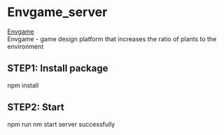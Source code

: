 # Envgame_server
<a href='https://envgame.online'>Envgame</a> <br/>
Envgame - game design platform that increases the ratio of plants to the environment
## STEP1: Install package
npm install
## STEP2: Start
npm run nm 
start server successfully 

